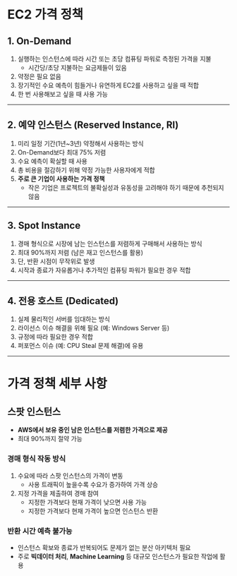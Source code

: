 
# EC2 가격 정책

## 1. On-Demand
1. 실행하는 인스턴스에 따라 시간 또는 초당 컴퓨팅 파워로 측정된 가격을 지불  
   - 시간당/초당 지불하는 요금제들이 있음
2. 약정은 필요 없음
3. 장기적인 수요 예측이 힘들거나 유연하게 EC2를 사용하고 싶을 때 적합
4. 한 번 사용해보고 싶을 때 사용 가능

---

## 2. 예약 인스턴스 (Reserved Instance, RI)
1. 미리 일정 기간(1년~3년) 약정해서 사용하는 방식
2. On-Demand보다 최대 75% 저렴
3. 수요 예측이 확실할 때 사용
4. 총 비용을 절감하기 위해 약정 가능한 사용자에게 적합
5. **주로 큰 기업이 사용하는 가격 정책**  
   - 작은 기업은 프로젝트의 불확실성과 유동성을 고려해야 하기 때문에 추천되지 않음

---

## 3. Spot Instance
1. 경매 형식으로 시장에 남는 인스턴스를 저렴하게 구매해서 사용하는 방식
2. 최대 90%까지 저렴 (남은 재고 인스턴스를 활용)
3. 단, 반환 시점이 무작위로 발생
4. 시작과 종료가 자유롭거나 추가적인 컴퓨팅 파워가 필요한 경우 적합

---

## 4. 전용 호스트 (Dedicated)
1. 실제 물리적인 서버를 임대하는 방식
2. 라이선스 이슈 해결을 위해 필요 (예: Windows Server 등)
3. 규정에 따라 필요한 경우 적합
4. 퍼포먼스 이슈 (예: CPU Steal 문제 해결)에 유용

---

# 가격 정책 세부 사항

## **스팟 인스턴스**
- **AWS에서 보유 중인 남은 인스턴스를 저렴한 가격으로 제공**
- 최대 90%까지 절약 가능

### 경매 형식 작동 방식
1. 수요에 따라 스팟 인스턴스의 가격이 변동  
   - 사용 트래픽이 높을수록 수요가 증가하여 가격 상승
2. 지정 가격을 제출하여 경매 참여  
   - 지정한 가격보다 현재 가격이 낮으면 사용 가능
   - 지정한 가격보다 현재 가격이 높으면 인스턴스 반환

### 반환 시간 예측 불가능
- 인스턴스 확보와 종료가 반복되어도 문제가 없는 분산 아키텍처 필요
- 주로 **빅데이터 처리**, **Machine Learning** 등 대규모 인스턴스가 필요한 작업에 활용
